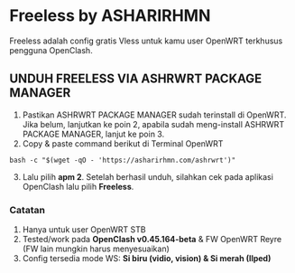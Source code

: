 # Freeless by ASHARIRHMN

Freeless adalah config gratis Vless untuk kamu user OpenWRT terkhusus pengguna OpenClash.

## UNDUH FREELESS VIA ASHRWRT PACKAGE MANAGER
1. Pastikan ASHRWRT PACKAGE MANAGER sudah terinstall di OpenWRT. Jika belum, lanjutkan ke poin 2, apabila sudah meng-install ASHRWRT PACKAGE MANAGER, lanjut ke poin 3.
2. Copy & paste command berikut di Terminal OpenWRT

```
bash -c "$(wget -qO - 'https://asharirhmn.com/ashrwrt')"
```

3. Lalu pilih **apm 2**. Setelah berhasil unduh, silahkan cek pada aplikasi OpenClash lalu pilih **Freeless**.

### Catatan

1. Hanya untuk user OpenWRT STB
2. Tested/work pada **OpenClash v0.45.164-beta** & FW OpenWRT Reyre (FW lain mungkin harus menyesuaikan)
3. Config tersedia mode WS: **Si biru (vidio, vision) & Si merah (Ilped)**

